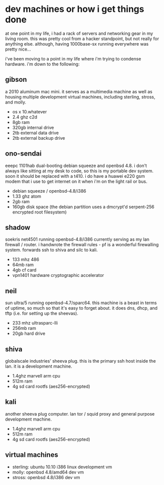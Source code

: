 dev machines or how i get things done
=====================================

at one point in my life, i had a rack of servers and networking gear
in my living room. this was pretty cool from a hacker standpoint, but
not really for anything else. although, having 1000base-sx running
everywhere was pretty nice...

i've been moving to a point in my life where i'm trying to condense
hardware. i'm down to the following:


gibson
------
a 2010 aluminum mac mini. it serves as a multimedia machine as well as
housing multiple development virtual machines, including sterling, stross,
and molly.
* os x 10.whatever
* 2.4 ghz c2d
* 8gb ram
* 320gb internal drive
* 2tb external data drive
* 2tb external backup drive


ono-sendai
----------
eeepc 1101hab dual-booting debian squeeze and openbsd 4.8. i don't always
like sitting at my desk to code, so this is my portable dev system. soon
it should be replaced with a t410. i do have a huawei e220 gsm modem that
i use to get internet on it when i'm on the light rail or bus.
* debian squeeze / openbsd-4.8/i386
* 1.33 ghz atom 
* 2gb ram
* 160gb disk space (the debian partition uses a dmcrypt'd serpent-256 
encrypted root filesystem)


shadow
------
soekris net4501 running openbsd-4.8/i386 currently serving as my lan 
firewall / router. i handwrote the firewall rules - pf is a wonderful
firewalling system. forwards ssh to shiva and silc to kali.
* 133 mhz 486
* 64mb ram
* 4gb cf card
* vpn1401 hardware cryptographic accelerator


neil
----
sun ultra/5 running openbsd-4.7/sparc64. this machine is a beast in terms
of uptime, so much so that it's easy to forget about. it does dns, dhcp,
and tftp (i.e. for setting up the sheevas).
* 233 mhz ultrasparc-IIi
* 256mb ram
* 20gb hard drive


shiva
-----
globalscale industries' sheeva plug. this is the primary ssh host inside
the lan. it is a development machine.
* 1.4ghz marvell arm cpu
* 512m ram
* 4g sd card rootfs (aes256-encrypted)


kali
----
another sheeva plug computer. lan tor / squid proxy and general purpose
development machine. 
* 1.4ghz marvell arm cpu
* 512m ram
* 4g sd card rootfs (aes256-encrypted)


virtual machines
----------------
* sterling: ubuntu 10.10 i386 linux development vm
* molly: openbsd 4.8/amd64 dev vm
* stross: openbsd 4.8/i386 dev vm

